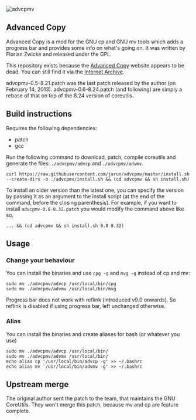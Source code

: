 ![advcpmv](https://web.archive.org/web/20131217004029im_/http://beatex.org/web/advcopy/advcpmv-screen-20130313.png)

## Advanced Copy ##

Advanced Copy is a mod for the GNU cp and GNU mv tools which adds a progress bar and provides some info on what's going on. It was written by Florian Zwicke and released under the GPL.

This repository exists because the [Advanced Copy](http://beatex.org/web/advancedcopy.html) website appears to be dead. You can still find it via the [Internet Archive](https://web.archive.org/web/20131115171331/http://beatex.org/web/advancedcopy.html).

advcpmv-0.5-8.21.patch was the last patch released by the author (on February 14, 2013). advcpmv-0.6-8.24.patch (and following) are simply a rebase of that on top of the 8.24 version of coreutils.

## Build instructions

Requires the following dependencies:
 - patch
 - gcc

Run the following command to download, patch, compile coreutils and generate the files: `./advcpmv/advcp` and `./advcpmv/advmv`.

```
curl https://raw.githubusercontent.com/jarun/advcpmv/master/install.sh --create-dirs -o ./advcpmv/install.sh && (cd advcpmv && sh install.sh)
```

To install an older version than the latest one, you can specify the version by passing it as an argument to the install script (at the end of the command, before the closing parenthesis). For example, if you want to install `advcpmv-0.8-8.32.patch` you would modify the command above like so.

```
... && (cd advcpmv && sh install.sh 0.8 8.32)
```

## Usage

### Change your behaviour

You can install the binaries and use `cpg -g` and `mvg -g` instead of cp and mv:

```
sudo mv ./advcpmv/advcp /usr/local/bin/cpg
sudo mv ./advcpmv/advmv /usr/local/bin/mvg
```

Progress bar does not work with reflink (introduced v9.0 onwards). So reflink is disabled if using progress bar, left unchanged otherwise.

### Alias

You can install the binaries and create aliases for bash (or whatever you use)

```
sudo mv ./advcpmv/advcp /usr/local/bin/
sudo mv ./advcpmv/advmv /usr/local/bin/
echo alias cp '/usr/local/bin/advcp -g' >> ~/.bashrc
echo alias mv '/usr/local/bin/advmv -g' >> ~/.bashrc
```

## Upstream merge

The original author sent the patch to the team, that maintains the GNU CoreUtils. They won't merge this patch, because mv and cp are feature complete.

